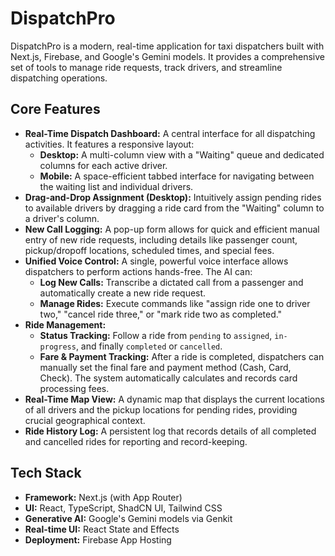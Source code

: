 # DispatchPro

DispatchPro is a modern, real-time application for taxi dispatchers built with Next.js, Firebase, and Google's Gemini models. It provides a comprehensive set of tools to manage ride requests, track drivers, and streamline dispatching operations.

## Core Features

- **Real-Time Dispatch Dashboard:** A central interface for all dispatching activities. It features a responsive layout:
    - **Desktop:** A multi-column view with a "Waiting" queue and dedicated columns for each active driver.
    - **Mobile:** A space-efficient tabbed interface for navigating between the waiting list and individual drivers.
- **Drag-and-Drop Assignment (Desktop):** Intuitively assign pending rides to available drivers by dragging a ride card from the "Waiting" column to a driver's column.
- **New Call Logging:** A pop-up form allows for quick and efficient manual entry of new ride requests, including details like passenger count, pickup/dropoff locations, scheduled times, and special fees.
- **Unified Voice Control:** A single, powerful voice interface allows dispatchers to perform actions hands-free. The AI can:
    - **Log New Calls:** Transcribe a dictated call from a passenger and automatically create a new ride request.
    - **Manage Rides:** Execute commands like "assign ride one to driver two," "cancel ride three," or "mark ride two as completed."
- **Ride Management:**
    - **Status Tracking:** Follow a ride from `pending` to `assigned`, `in-progress`, and finally `completed` or `cancelled`.
    - **Fare & Payment Tracking:** After a ride is completed, dispatchers can manually set the final fare and payment method (Cash, Card, Check). The system automatically calculates and records card processing fees.
- **Real-Time Map View:** A dynamic map that displays the current locations of all drivers and the pickup locations for pending rides, providing crucial geographical context.
- **Ride History Log:** A persistent log that records details of all completed and cancelled rides for reporting and record-keeping.

## Tech Stack

- **Framework:** Next.js (with App Router)
- **UI:** React, TypeScript, ShadCN UI, Tailwind CSS
- **Generative AI:** Google's Gemini models via Genkit
- **Real-time UI:** React State and Effects
- **Deployment:** Firebase App Hosting

